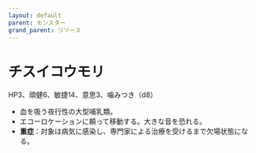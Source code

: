 ```yaml
---
layout: default
parent: モンスター
grand_parent: リソース
---
```


# チスイコウモリ

HP3、頑健6、敏捷14、意思3、噛みつき（d8）

- 血を吸う夜行性の大型哺乳類。
- エコーロケーションに頼って移動する。大きな音を恐れる。
- **重症**：対象は病気に感染し、専門家による治療を受けるまで欠場状態になる。
